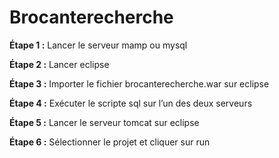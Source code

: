# Brocanterecherche

**Étape 1 :** Lancer le serveur mamp ou mysql 

**Étape 2 :** Lancer eclipse 

**Étape 3 :** Importer le fichier brocanterecherche.war sur eclipse 

**Étape 4 :** Exécuter le scripte sql sur l’un des deux serveurs 

**Étape 5 :** Lancer le serveur tomcat sur eclipse

**Étape 6 :** Sélectionner le projet et cliquer sur run 
